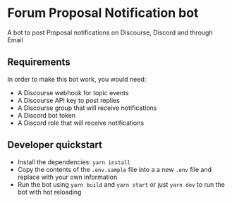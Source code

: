 # Forum Proposal Notification bot

A bot to post Proposal notifications on Discourse, Discord and through Email

## Requirements

In order to make this bot work, you would need:

- A Discourse webhook for topic events
- A Discourse API key to post replies
- A Discourse group that will receive notifications
- A Discord bot token
- A Discord role that will receive notifications

## Developer quickstart

- Install the dependencies: `yarn install`
- Copy the contents of the `.env.sample` file into a a new `.env` file and replace with your own information
- Run the bot using `yarn build` and `yarn start` or just `yarn dev` to run the bot with hot reloading
